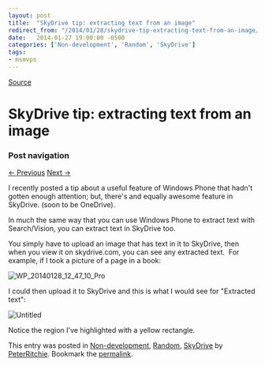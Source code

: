 ```yaml
---
layout: post
title:  "SkyDrive tip: extracting text from an image"
redirect_from: "/2014/01/28/skydrive-tip-extracting-text-from-an-image/"
date:   2014-01-27 19:00:00 -0500
categories: ['Non-development', 'Random', 'SkyDrive']
tags:
- msmvps
---
```

[Source](http://pr-blog.azurewebsites.net/2014/01/28/skydrive-tip-extracting-text-from-an-image/ "Permalink to SkyDrive tip: extracting text from an image")

# SkyDrive tip: extracting text from an image

### Post navigation

[← Previous][1] [Next →][2]

I recently posted a tip about a useful feature of Windows Phone that hadn't gotten enough attention; but, there's and equally awesome feature in SkyDrive. (soon to be OneDrive).

In much the same way that you can use Windows Phone to extract text with Search/Vision, you can extract text in SkyDrive too.

You simply have to upload an image that has text in it to SkyDrive, then when you view it on skydrive.com, you can see any extracted text.  For example, if I took a picture of a page in a book:

![WP_20140128_12_47_10_Pro][3]

I could then upload it to SkyDrive and this is what I would see for "Extracted text":

![Untitled][4]

Notice the region I've highlighted with a yellow rectangle.  

This entry was posted in [Non-development][5], [Random][6], [SkyDrive][7] by [PeterRitchie][8]. Bookmark the [permalink][9]. 

[1]: http://pr-blog.azurewebsites.net/2014/01/20/windows-phone-8-tip-copy-and-paste-from-paper-book/
[2]: http://pr-blog.azurewebsites.net/2014/02/02/the-case-of-the-enigmatic-error-0x89721200/
[3]: http://pr-blog.azurewebsites.net/wp-content/uploads/2014/01/WP_20140128_12_47_10_Pro_thumb.jpg "WP_20140128_12_47_10_Pro"
[4]: http://pr-blog.azurewebsites.net/wp-content/uploads/2014/01/Untitled_thumb.png "Untitled"
[5]: http://pr-blog.azurewebsites.net/category/nondev/
[6]: http://pr-blog.azurewebsites.net/category/random/
[7]: http://pr-blog.azurewebsites.net/category/skydrive/
[8]: http://pr-blog.azurewebsites.net/author/peterritchie/
[9]: http://pr-blog.azurewebsites.net/2014/01/28/skydrive-tip-extracting-text-from-an-image/ "Permalink to SkyDrive tip: extracting text from an image"

